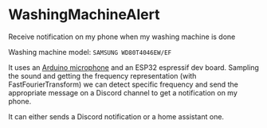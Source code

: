 # WashingMachineAlert
Receive notification on my phone when my washing machine is done

Washing machine model: `SAMSUNG WD80T4046EW/EF`

It uses an [Arduino microphone](https://fr.aliexpress.com/wholesale?trafficChannel=main&d=y&CatId=0&SearchText=microphone+arduino&ltype=wholesale&SortType=default&page=2) and an ESP32 espressif dev board.
Sampling the sound and getting the frequency representation (with FastFourierTransform) we can detect specific frequency and send the appropriate message on a Discord channel to get a notification on my phone.

It can either sends a Discord notification or a home assistant one.

